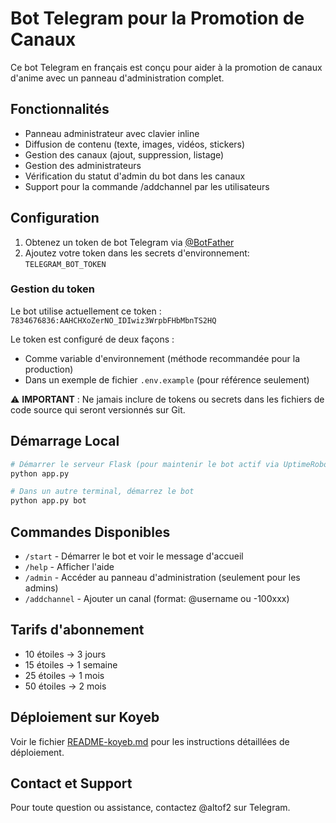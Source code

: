 # Bot Telegram pour la Promotion de Canaux

Ce bot Telegram en français est conçu pour aider à la promotion de canaux d'anime avec un panneau d'administration complet.

## Fonctionnalités

- Panneau administrateur avec clavier inline
- Diffusion de contenu (texte, images, vidéos, stickers)
- Gestion des canaux (ajout, suppression, listage)
- Gestion des administrateurs
- Vérification du statut d'admin du bot dans les canaux
- Support pour la commande /addchannel par les utilisateurs

## Configuration

1. Obtenez un token de bot Telegram via [@BotFather](https://t.me/BotFather)
2. Ajoutez votre token dans les secrets d'environnement: `TELEGRAM_BOT_TOKEN`

### Gestion du token

Le bot utilise actuellement ce token : `7834676836:AAHCHXoZerNO_IDIwiz3WrpbFHbMbnTS2HQ`

Le token est configuré de deux façons :
- Comme variable d'environnement (méthode recommandée pour la production)
- Dans un exemple de fichier `.env.example` (pour référence seulement)

⚠️ **IMPORTANT** : Ne jamais inclure de tokens ou secrets dans les fichiers de code source qui seront versionnés sur Git.

## Démarrage Local

```bash
# Démarrer le serveur Flask (pour maintenir le bot actif via UptimeRobot)
python app.py

# Dans un autre terminal, démarrez le bot
python app.py bot
```

## Commandes Disponibles

- `/start` - Démarrer le bot et voir le message d'accueil
- `/help` - Afficher l'aide
- `/admin` - Accéder au panneau d'administration (seulement pour les admins)
- `/addchannel` - Ajouter un canal (format: @username ou -100xxx)

## Tarifs d'abonnement

- 10 étoiles → 3 jours
- 15 étoiles → 1 semaine
- 25 étoiles → 1 mois
- 50 étoiles → 2 mois

## Déploiement sur Koyeb

Voir le fichier [README-koyeb.md](README-koyeb.md) pour les instructions détaillées de déploiement.

## Contact et Support

Pour toute question ou assistance, contactez @altof2 sur Telegram.